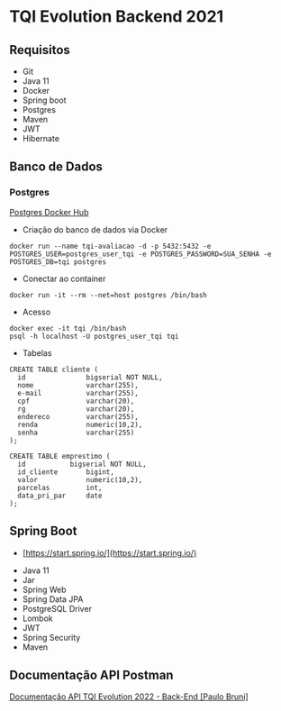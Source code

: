 # TQI Evolution Backend 2021

## Requisitos

* Git
* Java 11
* Docker
* Spring boot
* Postgres
* Maven
* JWT
* Hibernate

## Banco de Dados

### Postgres

[Postgres Docker Hub](https://hub.docker.com/_/postgres)

* Criação do banco de dados via Docker

```shell script
docker run --name tqi-avaliacao -d -p 5432:5432 -e POSTGRES_USER=postgres_user_tqi -e POSTGRES_PASSWORD=SUA_SENHA -e POSTGRES_DB=tqi postgres
```
* Conectar ao container

```shell script
docker run -it --rm --net=host postgres /bin/bash
```

* Acesso

```shell script
docker exec -it tqi /bin/bash
psql -h localhost -U postgres_user_tqi tqi
```

* Tabelas

```shell script
CREATE TABLE cliente (
  id	           bigserial NOT NULL,
  nome             varchar(255),
  e-mail           varchar(255),
  cpf              varchar(20),
  rg               varchar(20),
  endereco         varchar(255),
  renda            numeric(10,2),
  senha            varchar(255)	
);

CREATE TABLE emprestimo (
  id		   bigserial NOT NULL,
  id_cliente       bigint,
  valor            numeric(10,2),
  parcelas         int,
  data_pri_par	   date	
);
```

## Spring Boot

* [https://start.spring.io/](https://start.spring.io/)

+ Java 11
+ Jar
+ Spring Web
+ Spring Data JPA
+ PostgreSQL Driver
+ Lombok
+ JWT
+ Spring Security
+ Maven

## Documentação API Postman

[Documentação API TQI Evolution 2022 - Back-End [Paulo Bruni]](https://documenter.getpostman.com/view/18075832/UVXesdpc)
